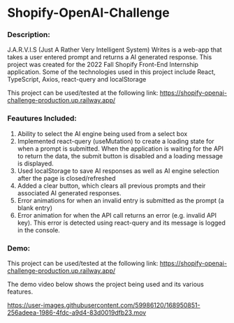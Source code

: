 # Shopify-OpenAI-Challenge

### Description:

J.A.R.V.I.S (Just A Rather Very Intelligent System) Writes is a web-app that takes a user entered prompt and returns a AI generated response. This project
was created for the 2022 Fall Shopify Front-End Internship application. Some of the technologies used in this project include React, TypeScript, Axios, react-query and localStorage

This project can be used/tested at the following link: https://shopify-openai-challenge-production.up.railway.app/

### Feautures Included: 

1. Ability to select the AI engine being used from a select box
2. Implemented react-query (useMutation) to create a loading state for when a prompt is submitted. When the application is waiting for 
   the API to return the data, the submit button is disabled and a loading message is displayed.
3. Used localStorage to save AI responses as well as AI engine selection after the page is closed/refreshed
4. Added a clear button, which clears all previous prompts and their associated AI generated responses.
5. Error animations for when an invalid entry is submitted as the prompt (a blank entry)
6. Error animation for when the API call returns an error (e.g. invalid API key). This error is detected using react-query and its message is logged in the console. 


### Demo:
This project can be used/tested at the following link: https://shopify-openai-challenge-production.up.railway.app/

The demo video below shows the project being used and its various features.


https://user-images.githubusercontent.com/59986120/168950851-256adeea-1986-4fdc-a9d4-83d0019dfb23.mov

